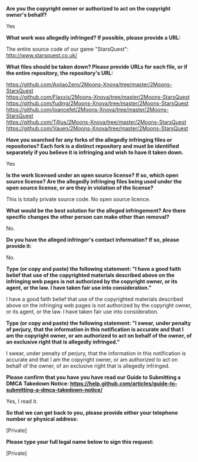 __Are you the copyright owner or authorized to act on the copyright owner's behalf?__

Yes

__What work was allegedly infringed? If possible, please provide a URL:__

The entire source code of our game "StarsQuest": http://www.starsquest.co.uk/

__What files should be taken down? Please provide URLs for each file, or if the entire repository, the repository's URL:__

https://github.com/AojiaoZero/2Moons-Xnova/tree/master/2Moons-StarsQuest  
https://github.com/Flaxxis/2Moons-Xnova/tree/master/2Moons-StarsQuest  
https://github.com/fuding/2Moons-Xnova/tree/master/2Moons-StarsQuest  
https://github.com/joancefet/2Moons-Xnova/tree/master/2Moons-StarsQuest  
https://github.com/T4lus/2Moons-Xnova/tree/master/2Moons-StarsQuest  
https://github.com/Vauen/2Moons-Xnova/tree/master/2Moons-StarsQuest  

__Have you searched for any forks of the allegedly infringing files or repositories? Each fork is a distinct repository and must be identified separately if you believe it is infringing and wish to have it taken down.__

Yes

__Is the work licensed under an open source license? If so, which open source license? Are the allegedly infringing files being used under the open source license, or are they in violation of the license?__

This is totally private source code. No open source licence.

__What would be the best solution for the alleged infringement? Are there specific changes the other person can make other than removal?__

No.

__Do you have the alleged infringer's contact information? If so, please provide it:__

No.

__Type (or copy and paste) the following statement: "I have a good faith belief that use of the copyrighted materials described above on the infringing web pages is not authorized by the copyright owner, or its agent, or the law. I have taken fair use into consideration."__

I have a good faith belief that use of the copyrighted materials described above on the infringing web pages is not authorized by the copyright owner, or its agent, or the law. I have taken fair use into consideration.

__Type (or copy and paste) the following statement: "I swear, under penalty of perjury, that the information in this notification is accurate and that I am the copyright owner, or am authorized to act on behalf of the owner, of an exclusive right that is allegedly infringed."__

I swear, under penalty of perjury, that the information in this notification is accurate and that I am the copyright owner, or am authorized to act on behalf of the owner, of an exclusive right that is allegedly infringed.

__Please confirm that you have you have read our Guide to Submitting a DMCA Takedown Notice: https://help.github.com/articles/guide-to-submitting-a-dmca-takedown-notice/__

Yes, I read it.

__So that we can get back to you, please provide either your telephone number or physical address:__

[Private]

__Please type your full legal name below to sign this request:__

[Private]
